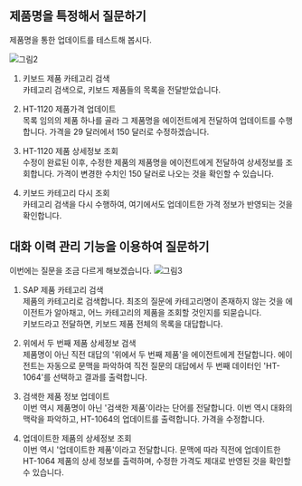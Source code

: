 ## 제품명을 특정해서 질문하기

제품명을 통한 업데이트를 테스트해 봅시다.

![그림2](https://github.com/user-attachments/assets/277f25e6-a959-4639-b161-b19e1d9adfa8)

1) 키보드 제품 카테고리 검색</br>
   카테고리 검색으로, 키보드 제품들의 목록을 전달받았습니다.

2) HT-1120 제품가격 업데이트</br>
   목록 임의의 제품 하나를 골라 그 제품명을 에이전트에게 전달하여 업데이트를 수행합니다. 가격을 29 달러에서 150 달러로 수정하겠습니다.

3) HT-1120 제품 상세정보 조회</br>
   수정이 완료된 이후, 수정한 제품의 제품명을 에이전트에게 전달하여 상세정보를 조회합니다. 가격이 변경한 수치인 150 달러로 나오는 것을 확인할 수 있습니다.

4) 키보드 카테고리 다시 조회</br>
   카테고리 검색을 다시 수행하여, 여기에서도 업데이트한 가격 정보가 반영되는 것을 확인합니다.


## 대화 이력 관리 기능을 이용하여 질문하기

이번에는 질문을 조금 다르게 해보겠습니다.
![그림3](https://github.com/user-attachments/assets/958afc6e-d6e7-4e73-a7a0-8c68c48c169c)

1) SAP 제품 카테고리 검색</br>
   제품의 카테고리로 검색합니다. 최조의 질문에 카테고리명이 존재하지 않는 것을 에이전트가 알아채고, 어느 카테고리의 제품을 조회할 것인지를 되묻습니다.</br>
   키보드라고 전달하면, 키보드 제품 전체의 목록을 대답합니다.

2) 위에서 두 번째 제품 상세정보 검색</br>
   제품명이 아닌 직전 대답의 '위에서 두 번째 제품'을 에이전트에게 전달합니다. 에이전트는 자동으로 문맥을 파악하여 직전 질문의 대답에서 두 번째 데이터인 'HT-1064'를 선택하고 결과를 출력합니다.

3) 검색한 제품 정보 업데이트</br>
   이번 역시 제품명이 아닌 '검색한 제품'이라는 단어를 전달합니다. 이번 역시 대화의 맥락을 파악하고, HT-1064의 업데이트를 출력합니다. 가격을 수정합니다.

4) 업데이트한 제품의 상세정보 조회</br>
   이번 역시 '업데이트한 제품'이라고 전달합니다. 문맥에 따라 직전에 업데이트한 HT-1064 제품의 상세 정보를 출력하며, 수정한 가격도 제대로 반영된 것을 확인할 수 있습니다.





